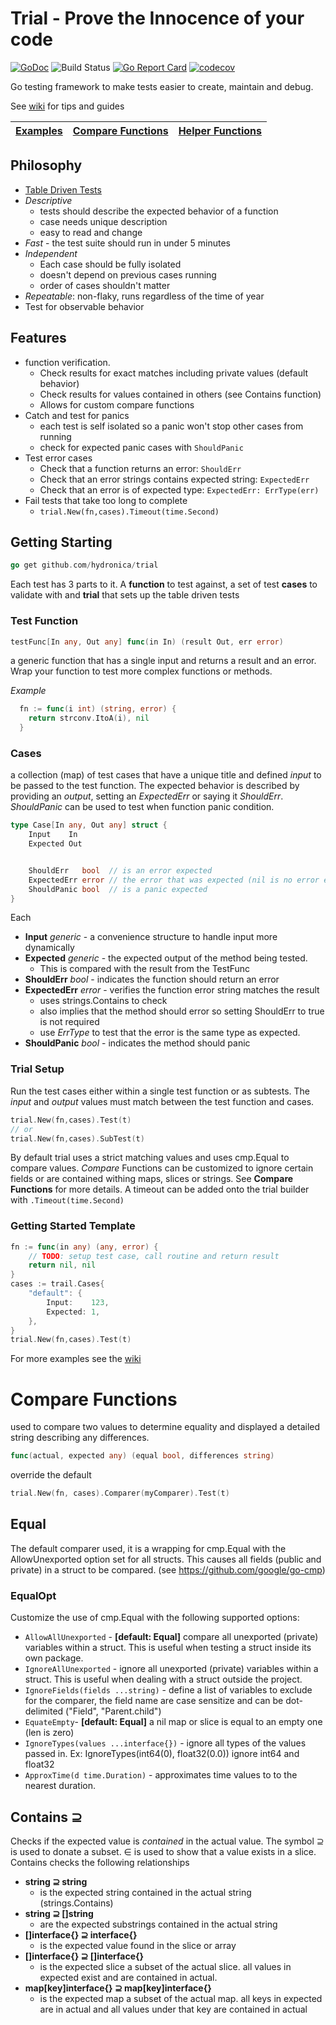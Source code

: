 # Trial - Prove the Innocence of your code

[![GoDoc](https://img.shields.io/badge/go-documentation-blue.svg?style=flat-square)](https://godoc.org/github.com/hydronica/trial)
![Build Status](https://github.com/hydronica/trial/actions/workflows/test.yml/badge.svg)
[![Go Report Card](https://goreportcard.com/badge/github.com/jbsmith7741/trial)](https://goreportcard.com/report/github.com/hydronica/trial)
[![codecov](https://codecov.io/gh/jbsmith7741/trial/branch/master/graph/badge.svg)](https://codecov.io/gh/hydronica/trial)

Go testing framework to make tests easier to create, maintain and debug.


See [wiki](https://github.com/hydronica/trial/wiki) for tips and guides

| [Examples](https://github.com/hydronica/trial/wiki) | [Compare Functions](https://github.com/hydronica/trial/wiki/Comparers) | [Helper Functions](https://github.com/hydronica/trial/wiki/Helpers) |
|-|-|-|

## Philosophy

- [Table Driven Tests](https://github.com/golang/go/wiki/TableDrivenTests)
- *Descriptive*
  - tests should describe the expected behavior of a function
  - case needs unique description
  - easy to read and change 
- *Fast* - the test suite should run in under 5 minutes
- *Independent*
  - Each case should be fully isolated
  - doesn't depend on previous cases running
  - order of cases shouldn't matter
- *Repeatable*: non-flaky, runs regardless of the time of year
- Test for observable behavior

## Features 
 - function verification. 
    - Check results for exact matches including private values (default behavior) 
    - Check results for values contained in others (see Contains function) 
    - Allows for custom compare functions 
  - Catch and test for panics 
    - each test is self isolated so a panic won't stop other cases from running 
    - check for expected panic cases with `ShouldPanic`
  - Test error cases 
    - Check that a function returns an error: `ShouldErr`
    - Check that an error strings contains expected string: `ExpectedErr`
    - Check that an error is of expected type: `ExpectedErr: ErrType(err)`
  - Fail tests that take too long to complete
    - `trial.New(fn,cases).Timeout(time.Second)`



## Getting Starting

``` go 
go get github.com/hydronica/trial
```

Each test has 3 parts to it. A **function** to test against, a set of test **cases** to validate with and **trial** that sets up the table driven tests

### **Test Function**
``` go 
testFunc[In any, Out any] func(in In) (result Out, err error)
```
a generic function that has a single input and returns a result and an error. Wrap your function to test more complex functions or methods.

*Example* 
``` go 
  fn := func(i int) (string, error) {
    return strconv.ItoA(i), nil 
  }

```


### **Cases**
a collection (map) of test cases that have a unique title and defined *input* to be passed to the test function. The expected behavior is described by providing an *output*, setting an *ExpectedErr* or saying it *ShouldErr*. *ShouldPanic* can be used to test when function panic condition.  
``` go 
type Case[In any, Out any] struct {
	Input    In
	Expected Out


	ShouldErr   bool  // is an error expected
	ExpectedErr error // the error that was expected (nil is no error expected)
	ShouldPanic bool  // is a panic expected
}
```
Each 

- **Input** *generic* - a convenience structure to handle input more dynamically 
- **Expected** *generic* - the expected output of the method being tested.
  - This is compared with the result from the TestFunc
- **ShouldErr** *bool* - indicates the function should return an error
- **ExpectedErr** *error* - verifies the function error string matches the result
  - uses strings.Contains to check
  - also implies that the method should error so setting ShouldErr to true is not required
  - use *ErrType* to test that the error is the same type as expected. 
- **ShouldPanic** *bool* - indicates the method should panic


### Trial Setup

Run the test cases either within a single test function or as subtests. The *input* and *output* values must match between the test function and cases. 

``` go
trial.New(fn,cases).Test(t)
// or 
trial.New(fn,cases).SubTest(t)
```

By default trial uses a strict matching values and uses cmp.Equal to compare values. *Compare* Functions can be customized to ignore certain fields or are contained withing maps, slices or strings. See **Compare Functions** for more details. A timeout can be added onto the trial builder with `.Timeout(time.Second)` 

### Getting Started Template 
``` go  
fn := func(in any) (any, error) {
    // TODO: setup test case, call routine and return result
    return nil, nil
}
cases := trail.Cases{
    "default": {
        Input:    123,
        Expected: 1,
    },
}
trial.New(fn,cases).Test(t)
```

For more examples see the [wiki](https://github.com/hydronica/trial/wiki)

# Compare Functions
used to compare two values to determine equality and displayed a detailed string describing any differences.

``` go
func(actual, expected any) (equal bool, differences string)
```

override the default

``` go
trial.New(fn, cases).Comparer(myComparer).Test(t)
```

## Equal
The default comparer used, it is a wrapping for cmp.Equal with the AllowUnexported option set for all structs. This causes all fields (public and private) in a struct to be compared. (see https://github.com/google/go-cmp)

### EqualOpt

Customize the use of cmp.Equal with the following supported options: 
  - `AllowAllUnexported` - **[default: Equal]** compare all unexported (private) variables within a struct. This is useful when testing a struct inside its own package. 
  - `IgnoreAllUnexported` - ignore all unexported (private) variables within a struct. This is useful when dealing with a struct outside the project. 
  - `IgnoreFields(fields ...string)` - define a list of variables to exclude for the comparer, the field name are case sensitize and can be dot-delimited ("Field", "Parent.child")
  - `EquateEmpty`- **[default: Equal]** a nil map or slice is equal to an empty one (len is zero)
  - `IgnoreTypes(values ...interface{})` - ignore all types of the values passed in. Ex: IgnoreTypes(int64(0), float32(0.0)) ignore int64 and float32
  - `ApproxTime(d time.Duration)` - approximates time values to to the nearest duration. 

  
## Contains ⊇

Checks if the expected value is *contained* in the actual value. The symbol ⊇ is used to donate a subset. ∈ is used to show that a value exists in a slice. Contains checks the following relationships

- **string ⊇ string**
  - is the expected string contained in the actual string (strings.Contains)
- **string ⊇ []string**
  - are the expected substrings contained in the actual string
- **[]interface{} ⊇ interface{}**
  - is the expected value found in the slice or array
- **[]interface{} ⊇ []interface{}**
  - is the expected slice a subset of the actual slice. all values in expected exist and are contained in actual.
- **map[key]interface{} ⊇ map[key]interface{}**
  - is the expected map a subset of the actual map. all keys in expected are in actual and all values under that key are contained in actual
